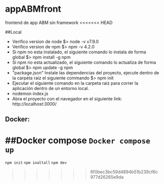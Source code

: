# appABMfront
frontend de app ABM sin framework
<<<<<<< HEAD

##Local

- Verifico version de node
$> node -v
v7.9.0
- Verifico version de npm
$> npm -v
4.2.0
- Si npm no esta instalado, el siguiente comando lo instala de forma global
$> npm install -g npm
- Si npm no esta actualizado, el siguiente comando lo actualiza de forma global
$> npm update -g npm
- "package.json" Instale las dependencias del proyecto, ejecute dentro de la carpeta raiz el siguiente commando 
$> npm init 
- Ejecutar el siguiente comando en la carpeta raiz para  correr la aplicación dentro de un entorno local.
- nodemon index.js
- Abra el proyecto con el navegador en el siguiente link: http://localhost:3000/

## Docker:  

##Docker compose 
` Docker compose up `
=======
` npm init `
` npm inaltall `
` npm dev ` 
>>>>>>> 6f0bec3bc59d4894b51b239cf6c977d26265e9da
